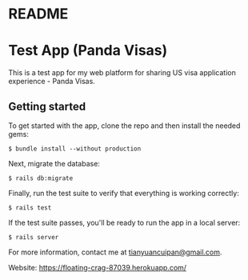 # README

# Test App (Panda Visas)

This is a test app for my web platform for sharing US visa application experience - Panda Visas.

## Getting started

To get started with the app, clone the repo and then install the needed gems:

```
$ bundle install --without production
```

Next, migrate the database:

```
$ rails db:migrate
```

Finally, run the test suite to verify that everything is working correctly:

```
$ rails test
```

If the test suite passes, you'll be ready to run the app in a local server:

```
$ rails server
```

For more information, contact me at [tianyuancuipan@gmail.com](mailto:tianyuancuipan@gmail.com).

Website: https://floating-crag-87039.herokuapp.com/
